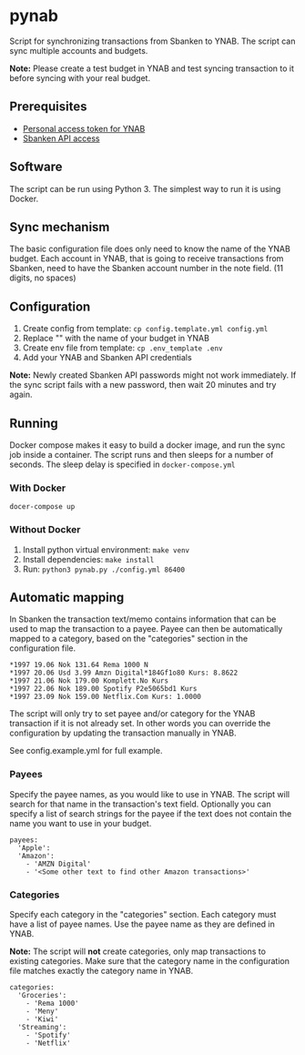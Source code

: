 # pynab
Script for synchronizing transactions from Sbanken to YNAB. The script can sync multiple accounts and budgets.

**Note:** Please create a test budget in YNAB and test syncing transaction to it before syncing with your real budget.

## Prerequisites
* [Personal access token for YNAB](https://api.youneedabudget.com/#personal-access-tokens)
* [Sbanken API access](https://sbanken.no/bruke/utviklerportalen/)

## Software
The script can be run using Python 3. The simplest way to run it is using Docker.

## Sync mechanism
The basic configuration file does only need to know the name of the YNAB budget. Each account in YNAB,
that is going to receive transactions from Sbanken, need to have the Sbanken account number in the note field.
(11 digits, no spaces)

## Configuration
1. Create config from template: `cp config.template.yml config.yml`
2. Replace "<BUDGET NAME>" with the name of your budget in YNAB
3. Create env file from template: `cp .env_template .env`
4. Add your YNAB and Sbanken API credentials

**Note:** Newly created Sbanken API passwords might not work immediately.
If the sync script fails with a new password, then wait 20 minutes and try again.

## Running
Docker compose makes it easy to build a docker image, and run the sync job inside a container.
The script runs and then sleeps for a number of seconds. The sleep delay is specified in `docker-compose.yml`

### With Docker
`docer-compose up`

### Without Docker
1. Install python virtual environment: `make venv`
2. Install dependencies: `make install`
3. Run: `python3 pynab.py ./config.yml 86400`

## Automatic mapping
In Sbanken the transaction text/memo contains information that can be used to map the transaction to a payee. Payee
can then be automatically mapped to a category, based on the "categories" section in the configuration file.
```
*1997 19.06 Nok 131.64 Rema 1000 N
*1997 20.06 Usd 3.99 Amzn Digital*184Gf1o80 Kurs: 8.8622
*1997 21.06 Nok 179.00 Komplett.No Kurs
*1997 22.06 Nok 189.00 Spotify P2e5065bd1 Kurs
*1997 23.09 Nok 159.00 Netflix.Com Kurs: 1.0000
```

The script will only try to set payee and/or category for the YNAB transaction if it is not already set. In other words
you can override the configuration by updating the transaction manually in YNAB.

See config.example.yml for full example.

### Payees
Specify the payee names, as you would like to use in YNAB. The script will search for that name in the transaction's
text field. Optionally you can specify a list of search strings for the payee if the text does not contain the name
you want to use in your budget.

``` 
payees:
  'Apple':
  'Amazon':
    - 'AMZN Digital'
    - '<Some other text to find other Amazon transactions>'
```

### Categories
Specify each category in the "categories" section. Each category must have a list of payee names. Use the payee name as
they are defined in YNAB.

**Note:** The script will **not** create categories, only map transactions to existing categories. Make sure that the 
category name in the configuration file matches exactly the category name in YNAB.

``` 
categories:
  'Groceries':
    - 'Rema 1000'
    - 'Meny'
    - 'Kiwi'
  'Streaming':
    - 'Spotify'
    - 'Netflix'
```
